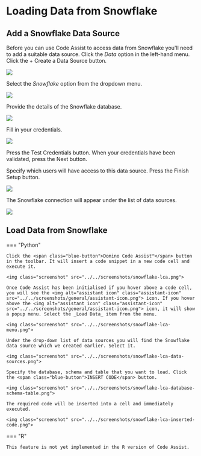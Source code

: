 # Loading Data from Snowflake

<!-- https://user-images.githubusercontent.com/46192475/182823489-e5c868b7-00eb-47e7-a16b-6727f4e26639.mp4 -->

## Add a Snowflake Data Source

Before you can use Code Assist to access data from Snowflake you'll need to add a suitable data source. Click the _Data_ option in the left-hand menu. Click the <span class="blue-button">+ Create a Data Source</span> button.

<img class="screenshot" src="../../screenshots/snowflake-create-data-source.png">

Select the _Snowflake_ option from the dropdown menu.

<img class="screenshot" src="../../screenshots/snowflake-create-data-source-select.png">

Provide the details of the Snowflake database.

<img class="screenshot" src="../../screenshots/snowflake-create-data-source-details.png">

Fill in your credentials.

<img class="screenshot" src="../../screenshots/snowflake-create-data-source-credentials.png">

Press the <span class="green-button">Test Credentials</span> button. When your credentials have been validated, press the <span class="blue-button">Next</span> button.

Specify which users will have access to this data source. Press the <span class="green-button">Finish Setup</span> button.

<img class="screenshot" src="../../screenshots/snowflake-permissions.png">

The Snowflake connection will appear under the list of data sources.

<img class="screenshot" src="../../screenshots/data-sources-snowflake.png">

## Load Data from Snowflake

=== "Python"

    Click the <span class="blue-button">Domino Code Assist™</span> button in the toolbar. It will insert a code snippet in a new code cell and execute it.

    <img class="screenshot" src="../../screenshots/snowflake-lca.png">

    Once Code Assist has been initialised if you hover above a code cell, you will see the <img alt="assistant icon" class="assistant-icon" src="../../screenshots/general/assistant-icon.png"> icon. If you hover above the <img alt="assistant icon" class="assistant-icon" src="../../screenshots/general/assistant-icon.png"> icon, it will show a popup menu. Select the _Load Data_ item from the menu.

    <img class="screenshot" src="../../screenshots/snowflake-lca-menu.png">

    Under the drop-down list of data sources you will find the Snowflake data source which we created earlier. Select it.

    <img class="screenshot" src="../../screenshots/snowflake-lca-data-sources.png">

    Specify the database, schema and table that you want to load. Click the <span class="blue-button">INSERT CODE</span> button.

    <img class="screenshot" src="../../screenshots/snowflake-lca-database-schema-table.png">

    The required code will be inserted into a cell and immediately executed.

    <img class="screenshot" src="../../screenshots/snowflake-lca-inserted-code.png">

=== "R"

    This feature is not yet implemented in the R version of Code Assist.